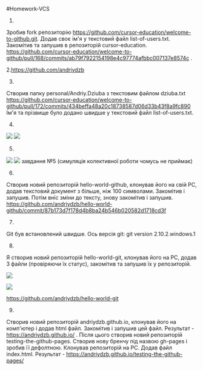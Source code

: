 #Homework-VCS

1.
Зробив fork репозиторію https://github.com/cursor-education/welcome-to-github.git. Додав своє ім'я у текстовий файл list-of-users.txt. Закомітив та запушив в репозиторій cursor-education. 
https://github.com/cursor-education/welcome-to-github/pull/168/commits/ab79f7922154198e4c97774afbbc007137e8574c .

2.https://github.com/andriydzb

3.
Створив папку personal/Andriy.Dziuba з текстовим файлом dziuba.txt 
https://github.com/cursor-education/welcome-to-github/pull/172/commits/434beffa48a20c18738587d06d33b43f8a9fc890
Ім'я та прізвище було додано швидше у текстовий файл list-of-users.txt.
 
4.
![](http://i.piccy.info/i9/5eb0210ae66dcfbac0c633ae13154ae2/1478533761/177410/1086149/Bez_men_.png)
![](http://i.piccy.info/i9/2957eef9702240f084584b96c4832d64/1478533830/160878/1086149/Bez_m2en_.jpg)

5.
![](http://i.piccy.info/i9/91dfbcdafc5090913fb0a47b3d2ec5cc/1478537064/138047/1086149/Bez_men_.png)
![](http://i.piccy.info/i9/f91780046e95296d797939bfe4301ad8/1478537104/135211/1086149/Bez_me_in_.png)
  завдання №5 (симуляція колективної роботи чомусь не приймає)
  
6.
Створив новий репозиторій hello-world-github, клонував його на свій PC, додав текстовий документ з більше, ніж 100 символами.
Закомітив і запушив. Потім вніс зміни до тексту, знову закомітив і запушив.
https://github.com/andriydzb/hello-world-github/commit/87b173d7f178d4b8ba24b546b020582d1718cd3f
 
7.
Git був встановлений швидше. Ось версія git: git version 2.10.2.windows.1
 
8.
Я створив новий репозиторій hello-world-git, клонував його на PC, додав 3 файли (провіряючи їх статус), закомітив та запушив
їх у репозиторій. 

![](http://i.piccy.info/i9/5e2e7944ac7395dc6d2150f065854d77/1478551966/66095/1086149/Bez_m1234214en_.png)

![](http://i.piccy.info/i9/b7bd9b41442ec74e9260f7038f8e8c96/1478552086/64182/1086149/Bez_m123213213n_.png)

https://github.com/andriydzb/hello-world-git

9.
Створив новий репозиторій andriydzb.github.io, клонував його на комп'ютер і додав html файл. Закомітив і запушив цей файл. 
Результат - https://andriydzb.github.io/ . Після цього створив новий репозиторій testing-the-github-pages. Створив нову бренчу 
під    назвою gh-pages і зробив її дефолтною. Клонував репозиторій на PC. Додав файл index.html.
Результат - https://andriydzb.github.io/testing-the-github-pages/ 


